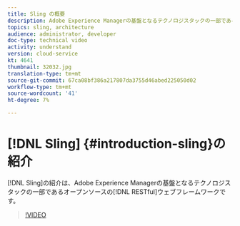 ```yaml
---
title: Sling の概要
description: Adobe Experience Managerの基盤となるテクノロジスタックの一部であるオープンソースのRESTful Webフレームワーク、Slingの紹介。
topics: sling, architecture
audience: administrator, developer
doc-type: technical video
activity: understand
version: cloud-service
kt: 4641
thumbnail: 32032.jpg
translation-type: tm+mt
source-git-commit: 67ca08bf386a217807da3755d46abed225050d02
workflow-type: tm+mt
source-wordcount: '41'
ht-degree: 7%

---
```



# [!DNL Sling] {#introduction-sling}の紹介

[!DNL Sling]の紹介は、Adobe Experience Managerの基盤となるテクノロジスタックの一部であるオープンソースの[!DNL RESTful]ウェブフレームワークです。

>[!VIDEO](https://video.tv.adobe.com/v/32032/?quality=12&learn=on)